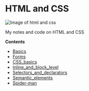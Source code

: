 # HTML and CSS

![Image of html and css](https://www.lambdatest.com/blog/wp-content/uploads/2018/11/JPG-2.jpg)

My notes and code on HTML and CSS

**Contents**

- [Basics](https://github.com/macklark/html-and-css/tree/master/basics)
- [Forms](https://github.com/macklark/html-and-css/tree/master/forms)
- [CSS_basics](https://github.com/macklark/html-and-css/tree/master/css/Basics)
- [Inline_and_block_level](https://github.com/macklark/html-and-css/tree/master/inline_and_block_level)
- [Selectors_and_declarators](https://github.com/macklark/html-and-css/tree/master/selectors_and_declarators)
- [Semantic_elements](https://github.com/macklark/html-and-css/tree/master/semantic_tags)
- [Spider-man](https://github.com/macklark/html-and-css/tree/master/spiderman)
